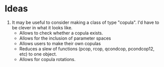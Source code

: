 # Ideas

1. It may be useful to consider making a class of type "copula". I'd have to be clever in what it looks like.
	* Allows to check whether a copula exists.
	* Allows for the inclusion of parameter spaces
	* Allows users to make their own copulas
	* Reduces a slew of functions (pcop, rcop, qcondcop, pcondcop12, etc) to one object.
	* Allows for copula rotations.